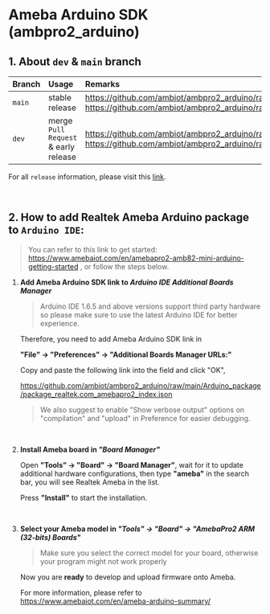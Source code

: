 # Ameba Arduino SDK (ambpro2_arduino)


## 1. About `dev` & `main` branch

|Branch|Usage|Remarks|
|:-----|:-----|:-----|
|`main` | stable release| https://github.com/ambiot/ambpro2_arduino/raw/main/Arduino_package/package_realtek_amebapro2_index.json or https://github.com/ambiot/ambpro2_arduino/raw/main/Arduino_package/package_realtek.com_amebapro2_index.json|
|`dev`| merge `Pull Request` & early release| https://github.com/ambiot/ambpro2_arduino/raw/dev/Arduino_package/package_realtek_amebapro2_early_index.json or https://github.com/ambiot/ambpro2_arduino/raw/dev/Arduino_package/package_realtek.com_amebapro2_early_index.json|


For all `release` information, please visit this [link](https://github.com/ambiot/ambpro2_arduino/releases).

</br>

## 2. How to add Realtek Ameba Arduino package to `Arduino IDE`:

> You can refer to this link to get started: https://www.amebaiot.com/en/amebapro2-amb82-mini-arduino-getting-started
> , or follow the steps below.

1. **Add Ameba Arduino SDK link to *Arduino IDE Additional Boards Manager***

    > Arduino IDE 1.6.5 and above versions support third party hardware so please make sure to use the latest Arduino IDE for better experience.

    Therefore, you need to add Ameba Arduino SDK link in 
    
    **"File" -> "Preferences" -> "Additional Boards Manager URLs:"**

    Copy and paste the following link into the field and click "OK",

    https://github.com/ambiot/ambpro2_arduino/raw/main/Arduino_package/package_realtek.com_amebapro2_index.json

    > We also suggest to enable "Show verbose output" options on "compilation" and "upload" in Preference for easier debugging.
    
    </br>

2. **Install Ameba board in *"Board Manager"***

    Open **"Tools" -> "Board" -> "Board Manager"**, wait for it to update additional hardware configurations, then type **"ameba"** in the search bar, you will see Realtek Ameba in the list.

    Press **"Install"** to start the installation.
    
    </br>

3. **Select your Ameba model in *"Tools" -> "Board" -> "AmebaPro2 ARM (32-bits) Boards"***

    > Make sure you select the correct model for your board, otherwise your program might not work properly 

    Now you are **ready** to develop and upload firmware onto Ameba.

    For more information, please refer to https://www.amebaiot.com/en/ameba-arduino-summary/
    
    </br>
